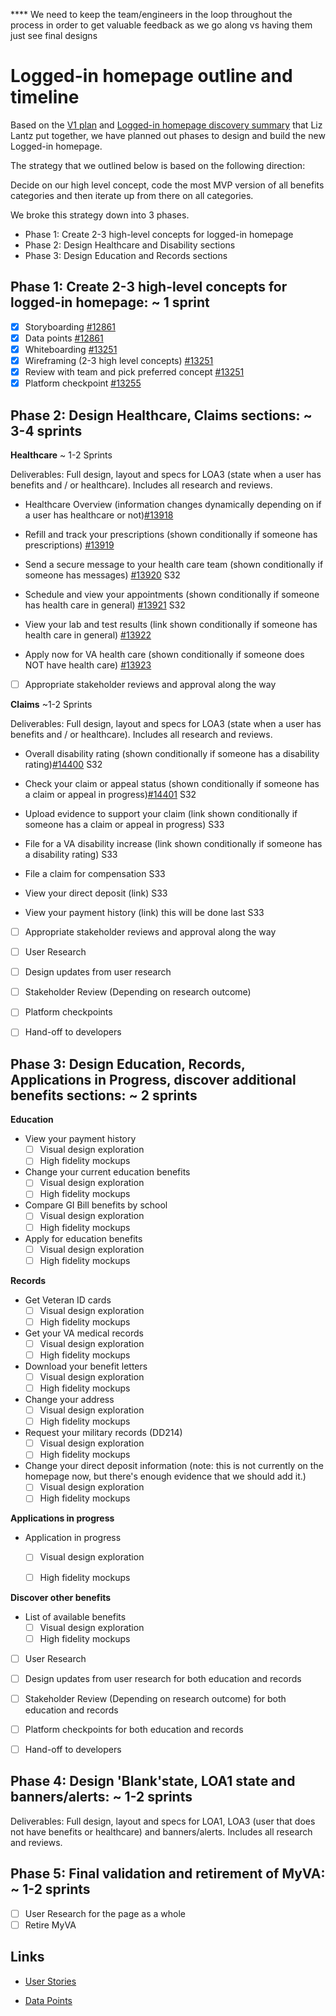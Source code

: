 **** We need to keep the team/engineers in the loop throughout the process in order to get valuable feedback as we go along vs having them just see final designs

# Logged-in homepage outline and timeline

Based on the [V1 plan](https://github.com/department-of-veterans-affairs/va.gov-team/blob/master/products/identity-personalization/logged-in-homepage/2.0-redesign/product/v1-plan.md) and [Logged-in homepage discovery summary](https://github.com/department-of-veterans-affairs/va.gov-team/blob/master/products/identity-personalization/logged-in-homepage/2.0-redesign/discovery-and-research/discovery-summary.md) that Liz Lantz put together, we have planned out phases to design and build the new Logged-in homepage. 

The strategy that we outlined below is based on the following direction:

Decide on our high level concept, code the most MVP version of all benefits categories and then iterate up from there on all categories. 

We broke this strategy down into 3 phases.

- Phase 1: Create 2-3 high-level concepts for logged-in homepage
- Phase 2: Design Healthcare and Disability sections
- Phase 3: Design Education and Records sections

## Phase 1: Create 2-3 high-level concepts for logged-in homepage: ~ 1 sprint

- [x] Storyboarding [#12861](https://github.com/department-of-veterans-affairs/va.gov-team/issues/12861)
- [x] Data points [#12861](https://github.com/department-of-veterans-affairs/va.gov-team/issues/12861)
- [x] Whiteboarding [#13251](https://github.com/department-of-veterans-affairs/va.gov-team/issues/13251)
- [x] Wireframing (2-3 high level concepts) [#13251](https://github.com/department-of-veterans-affairs/va.gov-team/issues/13251)
- [x] Review with team and pick preferred concept [#13251](https://github.com/department-of-veterans-affairs/va.gov-team/issues/13251)
- [x] Platform checkpoint [#13255](https://github.com/department-of-veterans-affairs/va.gov-team/issues/13255) 

## Phase 2: Design Healthcare, Claims sections: ~ 3-4 sprints

**Healthcare** ~ 1-2 Sprints

Deliverables: Full design, layout and specs for LOA3 (state when a user has benefits and / or healthcare). Includes all research and reviews.

- Healthcare Overview (information changes dynamically depending on if a user has healthcare or not)[#13918](https://github.com/department-of-veterans-affairs/va.gov-team/issues/13918)
  
- Refill and track your prescriptions (shown conditionally if someone has prescriptions) [#13919](https://github.com/department-of-veterans-affairs/va.gov-team/issues/13919)
  
- Send a secure message to your health care team (shown conditionally if someone has messages)
[#13920](https://github.com/department-of-veterans-affairs/va.gov-team/issues/13920) S32
  
- Schedule and view your appointments (shown conditionally if someone has health care in general)
[#13921](https://github.com/department-of-veterans-affairs/va.gov-team/issues/13921) S32
  
- View your lab and test results (link shown conditionally if someone has health care in general) [#13922](https://github.com/department-of-veterans-affairs/va.gov-team/issues/13922)
  
- Apply now for VA health care (shown conditionally if someone does NOT have health care) [#13923](https://github.com/department-of-veterans-affairs/va.gov-team/issues/13923)
  
- [ ] Appropriate stakeholder reviews and approval along the way

**Claims** ~1-2 Sprints

Deliverables: Full design, layout and specs for LOA3 (state when a user has benefits and / or healthcare). Includes all research and reviews.

- Overall disability rating (shown conditionally if someone has a disability rating)[#14400](https://github.com/department-of-veterans-affairs/va.gov-team/issues/14400) S32

- Check your claim or appeal status (shown conditionally if someone has a claim or appeal in progress)[#14401](https://github.com/department-of-veterans-affairs/va.gov-team/issues/14401) S32
 

- Upload evidence to support your claim (link shown conditionally if someone has a claim or appeal in progress) S33

 
- File for a VA disability increase (link shown conditionally if someone has a disability rating) S33
  
 
- File a claim for compensation S33

   
 - View your direct deposit (link) S33
 
 - View your payment history (link) this will be done last S33


- [ ] Appropriate stakeholder reviews and approval along the way
- [ ] User Research
- [ ] Design updates from user research
- [ ] Stakeholder Review (Depending on research outcome)
- [ ] Platform checkpoints 
- [ ] Hand-off to developers 
  
   
## Phase 3: Design Education, Records, Applications in Progress, discover additional benefits sections: ~ 2 sprints

**Education**

- View your payment history
   - [ ] Visual design exploration
   - [ ] High fidelity mockups
   
- Change your current education benefits
   - [ ] Visual design exploration
   - [ ] High fidelity mockups

- Compare GI Bill benefits by school
   - [ ] Visual design exploration
   - [ ] High fidelity mockups
   
- Apply for education benefits
   - [ ] Visual design exploration
   - [ ] High fidelity mockups

**Records**

- Get Veteran ID cards
   - [ ] Visual design exploration
   - [ ] High fidelity mockups
   
- Get your VA medical records
   - [ ] Visual design exploration
   - [ ] High fidelity mockups
   
- Download your benefit letters
   - [ ] Visual design exploration
   - [ ] High fidelity mockups
   
- Change your address
   - [ ] Visual design exploration
   - [ ] High fidelity mockups
   
- Request your military records (DD214)
   - [ ] Visual design exploration
   - [ ] High fidelity mockups
   
- Change your direct deposit information (note: this is not currently on the homepage now, but there's enough evidence that we should add it.)
   - [ ] Visual design exploration
   - [ ] High fidelity mockups
   
**Applications in progress** 

- Application in progress
   - [ ] Visual design exploration
   - [ ] High fidelity mockups

   
**Discover other benefits**

- List of available benefits 
   - [ ] Visual design exploration
   - [ ] High fidelity mockups
   
- [ ] User Research
- [ ] Design updates from user research for both education and records
- [ ] Stakeholder Review (Depending on research outcome) for both education and records
- [ ] Platform checkpoints for both education and records
- [ ] Hand-off to developers


## Phase 4: Design 'Blank'state, LOA1 state and banners/alerts: ~ 1-2 sprints

Deliverables: Full design, layout and specs for LOA1, LOA3 (user that does not have benefits or healthcare) and banners/alerts. Includes all research and reviews.
 

## Phase 5: Final validation and retirement of MyVA: ~ 1-2 sprints

- [ ] User Research for the page as a whole
- [ ] Retire MyVA

## Links

- [User Stories](https://github.com/department-of-veterans-affairs/va.gov-team/blob/master/products/identity-personalization/logged-in-homepage/2.0-redesign/product/lih-assets/LIH%20User%20Stories.pdf)

- [Data Points](https://github.com/department-of-veterans-affairs/va.gov-team/blob/master/products/identity-personalization/logged-in-homepage/2.0-redesign/product/lih-assets/LIH%20Outline.xlsx)

